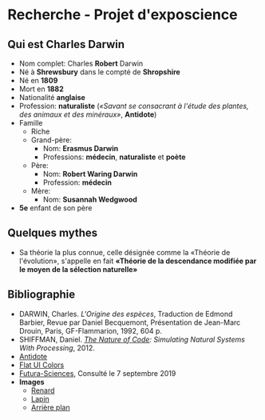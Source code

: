 # Recherche - Projet d'exposcience

## Qui est Charles Darwin

- Nom complet: Charles **Robert** Darwin
- Né à **Shrewsbury** dans le compté de **Shropshire**
- Né en **1809**
- Mort en **1882**
- Nationalité **anglaise**
- Profession: **naturaliste** (_«Savant se consacrant à l'étude des plantes, des animaux et des minéraux»_, **Antidote**)
- Famille
  - Riche
  - Grand-père:
    - Nom: **Erasmus Darwin**
    - Professions: **médecin**, **naturaliste** et **poète**
  - Père:
    - Nom: **Robert Waring Darwin**
    - Profession: **médecin**
  - Mère:
    - Nom: **Susannah Wedgwood**
- **5e** enfant de son père

## Quelques mythes

- Sa théorie la plus connue, celle désignée comme la «Théorie de l'évolution», s'appelle en fait **«Théorie de la descendance modifiée par le moyen de la sélection naturelle»**

## Bibliographie

- DARWIN, Charles. _L'Origine des espèces_, Traduction de Edmond Barbier, Revue par Daniel Becquemont, Présentation de Jean-Marc Drouin, Paris, GF-Flammarion, 1992, 604 p.
- SHIFFMAN, Daniel. _[The Nature of Code](https://natureofcode.com/): Simulating Natural Systems With Processing_, 2012.
- [Antidote](https://www.antidote.info/fr)
- [Flat UI Colors](https://flatuicolors.com/)
- [Futura-Sciences](https://www.futura-sciences.com/sante/personnalites/biologie-charles-darwin-221/), Consulté le 7 septembre 2019
- **Images**
  - [Renard](https://www.youtube.com/watch?v=Gp6GsEenPjQ)
  - [Lapin](https://www.youtube.com/watch?v=EIHA0o8OtJM)
  - [Arrière plan](https://pbs.twimg.com/media/CH-nEknUAAAgcQM.jpg:large)
